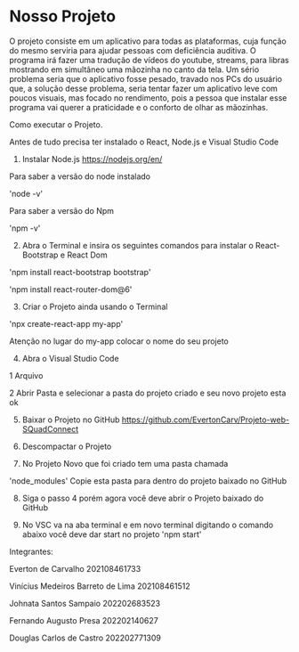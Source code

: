 
<h1>Nosso Projeto</h1>

<p>O projeto consiste em um aplicativo para todas as plataformas, 
cuja função do mesmo serviria para ajudar pessoas com deficiência auditiva. 
O programa irá fazer uma tradução de vídeos do youtube, streams, 
para libras mostrando em simultâneo uma mãozinha no canto da tela. 
Um sério problema seria  que o aplicativo fosse pesado, travado nos PCs do usuário que, 
a solução desse problema, seria tentar fazer um aplicativo leve com poucos visuais, 
mas focado no rendimento, pois a pessoa que instalar esse programa vai querer a praticidade 
e o conforto de olhar as mãozinhas.</P>

Como executar o Projeto.

Antes de tudo precisa ter instalado o React, Node.js e Visual Studio Code

1. Instalar Node.js 
https://nodejs.org/en/ 

Para saber a versão do node instalado

'node -v'

Para saber a versão do Npm

'npm -v'

2. Abra o Terminal e insira os seguintes comandos para instalar o React-Bootstrap e React Dom

'npm install react-bootstrap bootstrap'

'npm install react-router-dom@6'

3. Criar o Projeto ainda usando o Terminal

'npx create-react-app my-app' 

Atenção no lugar do my-app colocar o nome do seu projeto

4. Abra o Visual Studio Code 

1 Arquivo

2 Abrir Pasta e selecionar a pasta do projeto criado e seu novo projeto esta ok

5. Baixar o Projeto no GitHub https://github.com/EvertonCarv/Projeto-web-SQuadConnect
 
6. Descompactar o Projeto

7. No Projeto Novo que foi criado tem uma pasta chamada 

'node_modules' Copie esta pasta para dentro do projeto baixado no GitHub

8. Siga o passo 4 porém agora você deve abrir o Projeto baixado do GitHub

9. No VSC va na aba terminal e em novo terminal digitando o comando abaixo você deve dar start no projeto 
'npm start'







Integrantes:

Everton de Carvalho 202108461733

Vinícius Medeiros Barreto de Lima 202108461512

Johnata Santos Sampaio 202202683523

Fernando Augusto Presa 202202140627

Douglas Carlos de Castro 202202771309